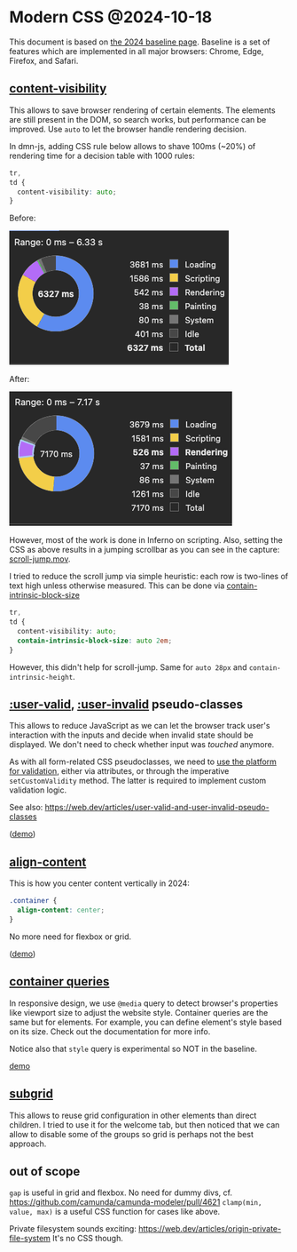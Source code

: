 # Modern CSS @2024-10-18

This document is based on [the 2024 baseline page](https://web.dev/baseline/2024). Baseline is a set of features which are implemented in all major browsers: Chrome, Edge, Firefox, and Safari.

## [content-visibility](https://developer.mozilla.org/en-US/docs/Web/CSS/content-visibility)

This allows to save browser rendering of certain elements. The elements are still present in the DOM, so search works, but performance can be improved.
Use `auto` to let the browser handle rendering decision.

In dmn-js, adding CSS rule below allows to shave 100ms (~20%) of rendering time for a decision table with 1000 rules:

```css
tr,
td {
  content-visibility: auto;
}
```

Before:

![before](./content-visibility/before.png)

After:

![after](./content-visibility/after.png)

However, most of the work is done in Inferno on scripting.
Also, setting the CSS as above results in a jumping scrollbar as you can see in the capture: [scroll-jump.mov](./content-visibility/scroll-jump.mov).

I tried to reduce the scroll jump via simple heuristic: each row is two-lines of text high unless otherwise measured. This can be done via [contain-intrinsic-block-size](https://developer.mozilla.org/en-US/docs/Web/CSS/contain-intrinsic-block-size)

```css
tr,
td {
  content-visibility: auto;
  contain-intrinsic-block-size: auto 2em;
}
```

However, this didn't help for scroll-jump. Same for `auto 28px` and `contain-intrinsic-height`.

## [:user-valid](https://developer.mozilla.org/en-US/docs/Web/CSS/:user-valid), [:user-invalid](https://developer.mozilla.org/en-US/docs/Web/CSS/:user-invalid) pseudo-classes

This allows to reduce JavaScript as we can let the browser track user's interaction with the inputs and decide when invalid state should be displayed. We don't need to check whether input was _touched_ anymore.

As with all form-related CSS pseudoclasses, we need to [use the platform for validation](https://developer.mozilla.org/en-US/docs/Web/HTML/Constraint_validation), either via attributes, or through the imperative `setCustomValidity` method. The latter is required to implement custom validation logic.

See also: https://web.dev/articles/user-valid-and-user-invalid-pseudo-classes

([demo](./user-valid/index.html))

## [align-content](https://developer.mozilla.org/en-US/docs/Web/CSS/align-content)

This is how you center content vertically in 2024:

```css
.container {
  align-content: center;
}
```

No more need for flexbox or grid.

([demo](./align-content/index.html))

## [container queries](https://developer.mozilla.org/en-US/docs/Web/CSS/@container)

In responsive design, we use `@media` query to detect browser's properties like viewport size to adjust the website style.
Container queries are the same but for elements. For example, you can define element's style based on its size.
Check out the documentation for more info.

Notice also that `style` query is experimental so NOT in the baseline.

[demo](./container-queries/index.html)

## [subgrid](https://web.dev/articles/css-subgrid)

This allows to reuse grid configuration in other elements than direct children.
I tried to use it for the welcome tab, but then noticed that we can allow to disable some of the groups so grid is perhaps not the best approach.

## out of scope

`gap` is useful in grid and flexbox. No need for dummy divs, cf. https://github.com/camunda/camunda-modeler/pull/4621
`clamp(min, value, max)` is a useful CSS function for cases like above.

Private filesystem sounds exciting: https://web.dev/articles/origin-private-file-system
It's no CSS though.